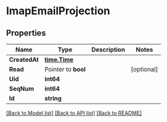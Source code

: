 # ImapEmailProjection

## Properties

Name | Type | Description | Notes
------------ | ------------- | ------------- | -------------
**CreatedAt** | [**time.Time**](time.Time) |  | 
**Read** | Pointer to **bool** |  | [optional] 
**Uid** | **int64** |  | 
**SeqNum** | **int64** |  | 
**Id** | **string** |  | 

[[Back to Model list]](../README#documentation-for-models) [[Back to API list]](../README#documentation-for-api-endpoints) [[Back to README]](../README)


